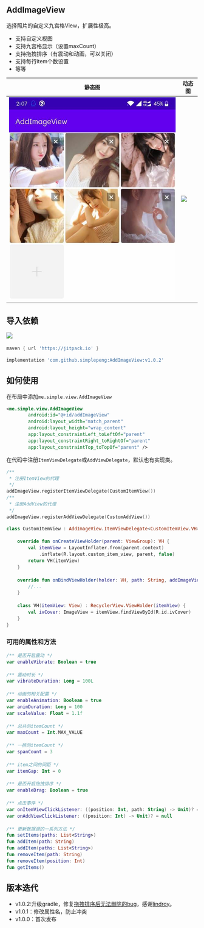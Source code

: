 ## AddImageView

选择照片的自定义九宫格View，扩展性极高。

* 支持自定义视图
* 支持九宫格显示（设置maxCount）
* 支持拖拽排序（有震动和动画，可以关闭）
* 支持每行item个数设置
* 等等

| 静态图 | 动态图 |
| ------ | ------ |
|   ![](files/add_image_view.jpg)     | ![](files/add_image_view.gif) |



## 导入依赖

[![](https://jitpack.io/v/simplepeng/AddImageView.svg)](https://jitpack.io/#simplepeng/AddImageView)

```groovy
maven { url 'https://jitpack.io' }
```

```groovy
implementation 'com.github.simplepeng:AddImageView:v1.0.2'
```

## 如何使用

在布局中添加`me.simple.view.AddImageView`

```xml
<me.simple.view.AddImageView
        android:id="@+id/addImageView"
        android:layout_width="match_parent"
        android:layout_height="wrap_content"
        app:layout_constraintLeft_toLeftOf="parent"
        app:layout_constraintRight_toRightOf="parent"
        app:layout_constraintTop_toTopOf="parent" />
```

在代码中注册`ItemViewDelegate`或`AddViewDelegate`，默认也有实现类。

```kotlin
/**
 * 注册ItemView的代理
 */
addImageView.registerItemViewDelegate(CustomItemView())
/**
 * 注册AddView的代理
 */
addImageView.registerAddViewDelegate(CustomAddView())
```

```kotlin
class CustomItemView : AddImageView.ItemViewDelegate<CustomItemView.VH>() {

    override fun onCreateViewHolder(parent: ViewGroup): VH {
        val itemView = LayoutInflater.from(parent.context)
            .inflate(R.layout.custom_item_view, parent, false)
        return VH(itemView)
    }

    override fun onBindViewHolder(holder: VH, path: String, addImageView: AddImageView) {
		//...
    }

    class VH(itemView: View) : RecyclerView.ViewHolder(itemView) {
        val ivCover: ImageView = itemView.findViewById(R.id.ivCover)
    }
}
```

### 可用的属性和方法

```kotlin
/** 是否开启震动 */
var enableVibrate: Boolean = true

/** 震动时长 */
var vibrateDuration: Long = 100L

/** 动画的相关配置 */
var enableAnimation: Boolean = true
var animDuration: Long = 100
var scaleValue: Float = 1.1f

/** 总共的itemCount */
var maxCount = Int.MAX_VALUE

/** 一排的itemCount */
var spanCount = 3

/** item之间的间距 */
var itemGap: Int = 0

/** 是否开启拖拽排序 */
var enableDrag: Boolean = true

/** 点击事件 */
var onItemViewClickListener: ((position: Int, path: String) -> Unit)? = null
var onAddViewClickListener: ((position: Int) -> Unit)? = null

/** 更新数据源的一系列方法 */
fun setItems(paths: List<String>)
fun addItem(path: String)
fun addItem(paths: List<String>)
fun removeItem(path: String)
fun removeItem(position: Int)
fun getItems()
```

## 版本迭代

* v1.0.2:升级gradle，修复[拖拽排序后无法删除的bug](https://github.com/simplepeng/AddImageView/pull/1)，感谢[lindroy](https://github.com/lindroy)。
* v1.0.1：修改属性名，防止冲突
* v1.0.0：首次发布